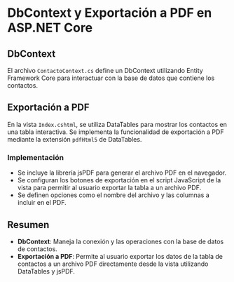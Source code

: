 # DbContext y Exportación a PDF en ASP.NET Core

## DbContext

El archivo `ContactoContext.cs` define un DbContext utilizando Entity Framework Core para interactuar con la base de datos que contiene los contactos.

## Exportación a PDF

En la vista `Index.cshtml`, se utiliza DataTables para mostrar los contactos en una tabla interactiva. Se implementa la funcionalidad de exportación a PDF mediante la extensión `pdfHtml5` de DataTables.

### Implementación

- Se incluye la librería jsPDF para generar el archivo PDF en el navegador.
- Se configuran los botones de exportación en el script JavaScript de la vista para permitir al usuario exportar la tabla a un archivo PDF.
- Se definen opciones como el nombre del archivo y las columnas a incluir en el PDF.

## Resumen

- **DbContext**: Maneja la conexión y las operaciones con la base de datos de contactos.
- **Exportación a PDF**: Permite al usuario exportar los datos de la tabla de contactos a un archivo PDF directamente desde la vista utilizando DataTables y jsPDF.
